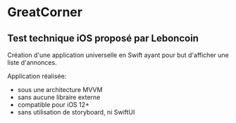 # GreatCorner

## Test technique iOS proposé par Leboncoin 

Création d'une application universelle en Swift ayant pour but d'afficher une liste d'annonces.

Application réalisée: 
- sous une architecture MVVM 
- sans aucune libraire externe
- compatible pour iOS 12+
- sans utilisation de storyboard, ni SwiftUI

